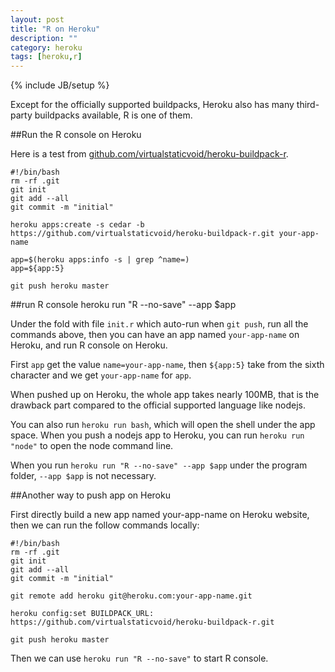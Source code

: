 ```yaml
---
layout: post
title: "R on Heroku"
description: ""
category: heroku 
tags: [heroku,r]
---
```

{% include JB/setup %}

Except for the officially supported buildpacks, Heroku also has many third-party buildpacks available, R is one of them.

##Run the R console on Heroku

Here is a test from [github.com/virtualstaticvoid/heroku-buildpack-r](https://github.com/virtualstaticvoid/heroku-buildpack-r).

    #!/bin/bash
    rm -rf .git
    git init
    git add --all
    git commit -m "initial"
    
    heroku apps:create -s cedar -b https://github.com/virtualstaticvoid/heroku-buildpack-r.git your-app-name
    
    app=$(heroku apps:info -s | grep ^name=)
    app=${app:5}
    
    git push heroku master

##run R console
heroku run "R --no-save" --app $app

Under the fold with file `init.r` which auto-run when `git push`, run all the commands above, then you can have an app named `your-app-name` on Heroku, and run R console on Heroku.

First `app` get the value `name=your-app-name`, then `${app:5}` take from the sixth character and we get `your-app-name` for `app`.

When pushed up on Heroku, the whole app takes nearly 100MB, that is the drawback part compared to the official supported language like nodejs.

You can also run `heroku run bash`, which will open the shell under the app space. When you push a nodejs app to Heroku, you can run `heroku run "node"` to open the node command line.

When you run `heroku run "R --no-save" --app $app` under the program folder, `--app $app` is not necessary.

##Another way to push app on Heroku

First directly build a new app named your-app-name on Heroku website, then we can run the follow commands locally:

    #!/bin/bash
    rm -rf .git
    git init
    git add --all
    git commit -m "initial"
    
    git remote add heroku git@heroku.com:your-app-name.git
    
    heroku config:set BUILDPACK_URL: https://github.com/virtualstaticvoid/heroku-buildpack-r.git
    
    git push heroku master

Then we can use `heroku run "R --no-save"` to start R console.
